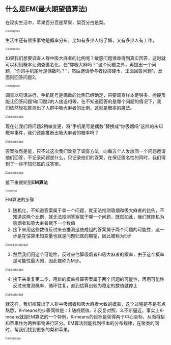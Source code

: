 ## 什么是EM(最大期望值算法)

在现实生活中，苹果百分百是苹果，梨百分白是梨。

<img src="https://img-blog.csdnimg.cn/b03472cdd9f0421684b3c03b99739074.png" alt="请添加图片描述" style="zoom:40%;" />

生活中还有很多事物是概率分布，比如有多少人结了婚，又有多少人有工作，

<img src="https://img-blog.csdnimg.cn/a295889988ce4ddcb294814703ac49de.png" alt="请添加图片描述" style="zoom:40%;" />

如果我们想要调查人群中吸大麻者的比例呢？敏感问题很难得到真实回答，这时就可以利用概率让调查匿名化，在“你吸大麻吗？”这个问题之外，再提出一个问题，“你的手机尾号是偶数吗？”，然后邀请参与者投掷硬币，正面回答问题1，反面则回答问题2。

<img src="https://img-blog.csdnimg.cn/87e6a712c4994fbcabfc49df268a1569.png" alt="请添加图片描述" style="zoom:40%;" />

调查以电话进行，手机尾号是偶数的比例已经确定，只要调查样本足够多，抛硬币能让回答问题1和问题2的人接近相等，在不知道回答的是哪个问题的情况下，我们依然轻松推测出了人群中吸大麻者的比例，这就是概率的魔法。

<img src="https://img-blog.csdnimg.cn/b4f413fbc0c34c22b9eaa98328366102.png" alt="请添加图片描述" style="zoom:50%;" />

现在让我们将问题2稍做变更，将“手机尾号是偶数”替换成“你吸烟吗”这样的未知概率事件，我们还能推断出吸大麻者的概率吗？

<img src="https://img-blog.csdnimg.cn/7098cbf631c745c4a187958732e6f844.png" alt="请添加图片描述" style="zoom:50%;" />

答案依然是能，只不过这次我们改变了调查方法，向每五个人发放同一个问题邀请他们回答，不记录问题是什么，只记录他们的答案，在保证匿名性的同时，我们得到了一些不知归属的成答案。

<img src="https://img-blog.csdnimg.cn/eeb6e42130614ee9b057cc762b32e216.png" alt="请添加图片描述" style="zoom:50%;" />

接下来就轮到**EM算法**

<img src="https://img-blog.csdnimg.cn/2d7819bad9f74bc2bcfd1e0844525e1b.png" alt="请添加图片描述" style="zoom: 33%;" />

EM算法的步骤

1. 随机化，不知道答案属于拿一个问题，就无法推测吸烟和吸大麻者的比例，不知道这两个比例，就无法推测答案属于哪一个问题，既然如此，我们就随机为吸烟者和吸大麻者赋予一个数值
2. 接下来用这些数值反过来去推测这些成组的答案属于两个问题的可能性，这一步是在估算未知变量也就是问题归属的期望，因此被称为E步

<img src="https://img-blog.csdnimg.cn/26225d2ccf564217b4da31565bf62dcc.png" alt="在这里插入图片描述" style="zoom:50%;" />

3. 然后我们用这个可能性，反过来估算吸烟者和吸大麻者的概率，由于这个概率是可能性最大的，因此被称为M步。

<img src="https://img-blog.csdnimg.cn/ce2ad81dc118489eb40835b2e8bc2c27.png" alt="请添加图片描述" style="zoom:50%;" />

4. 接下来重复第二步，用新的概率推算答案属于两个问题的可能性，再用可能性反过来推测概率，循环往复，直到估算出较为稳定的数值就停止

<img src="https://img-blog.csdnimg.cn/8de42cf201a348a6b693d7c7cf1c3054.png" alt="请添加图片描述" style="zoom:50%;" />

就这样，我们推算出了人群中吸烟者和吸大麻者大致的概率，这个过程是不是有点熟悉，K-means的步骤同样是：1.随机赋值、2.反复对照、3.不断逼近。事实上K-means就是EM算法的一个特例，K-means的目标是获得两个中心坐标，从而将梨和苹果作为两种事物进行区分。EM算法则能找到样本的分布规律，在聚类的同时，帮我们找到更多的梨和苹果。

<img src="https://img-blog.csdnimg.cn/dc8aabb9fd5b488383e89c5f32f95ffd.png" alt="请添加图片描述" style="zoom: 43%;" />